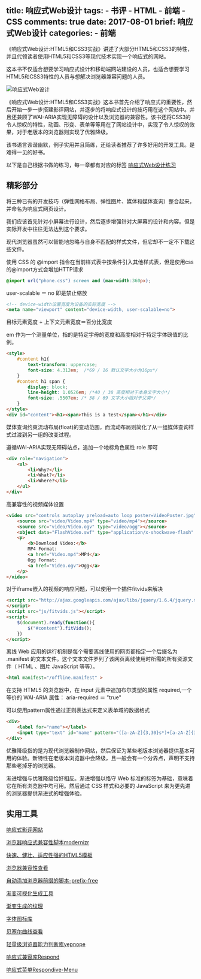 title: 响应式Web设计
tags:
    - 书评
    - HTML
    - 前端
    - CSS
comments: true
date: 2017-08-01
brief: 响应式Web设计
categories:
    - 前端
---
《响应式Web设计:HTML5和CSS3实战》讲述了大部分HTML5和CSS3的特性，并且代领读者使用HTML5和CSS3等现代技术实现一个响应式的网站。

这本书不仅适合想要学习响应式设计和移动端网站建设的人员，也适合想要学习HTML5和CSS3特性的人员与想解决浏览器兼容问题的人员。

<!-- more -->

![响应式Web设计](resources/images/响应式Web设计.jpg)

《响应式Web设计:HTML5和CSS3实战》这本书首先介绍了响应式的重要性，然后开始一步一步搭建影评网站，并逐步的将响应式设计的技巧用在这个网站中。并且还兼顾了WAI-ARIA实现无障碍的设计以及浏览器的兼容性。该书还将CSS3的令人惊叹的特性，动画、形变、表单等等用在了网站设计中，实现了令人惊叹的效果，对于老版本的浏览器则实现了优雅降级。

该书语言诙谐幽默，例子实用并且简练，还给读者推荐了许多好用的开发工具。是难得一见的好书。

以下是自己根据书做的练习，每一章都有对应的标签
[响应式Web设计练习](https://github.com/YeomanYe/responsive-web-demo)

## 精彩部分
将三种已有的开发技巧（弹性网格布局、弹性图片、媒体和媒体查询）整合起来，并命名为响应式网页设计。

我们应该首先针对小屏幕进行设计，然后逐步增强针对大屏幕的设计和内容。但是实际开发中往往无法达到这个要求。

现代浏览器虽然可以智能地忽略与自身不匹配的样式文件，但它却不一定不下载这些文件。

使用 CSS 的 @import 指令在当前样式表中按条件引入其他样式表，但是使用css的@import方式会增加HTTP请求

```css
@import url("phone.css") screen and (max-width:360px);
```

user-scalable ＝ no 即是禁止缩放
```html
<!-- device-width设置宽度为设备的实际宽度 -->
<meta name="viewport" content="device-width, user-scalable=no">
```

目标元素宽度 ÷ 上下文元素宽度＝百分比宽度

em 作为一个测量单位，指的是特定字母的宽度和高度相对于特定字体磅值的比例。
```html
<style>
    #content h1{
        text-transform: uppercase;
        font-size: 4.312em;  /*69 / 16 默认文字大小为16px*/
    }
    #content h1 span {
        display: block;
        line-height: 1.0526em; /*40 / 38 高度相对于本身文字大小*/
        font-size: .5507em; /* 38 / 69 文字大小相对于父类*/ 
    }
</style>
<div id="content"><h1><span>This is a test</span></h1></div>
```

媒体查询约束流动布局(float)的变动范围，而流动布局则简化了从一组媒体查询样式过渡到另一组的改变过程。

遵循WAI-ARIA实现无障碍站点，追加一个地标角色属性 role 即可
```html
<div role="navigation">
    <ul>
        <li>Why?</li>
        <li>What?</li>
        <li>Where?</li>
    </ul>
</div>
```

高兼容性的视频媒体设置
```html
<video src="controls autoplay preload=auto loop poster=VideoPoster.jpg">
    <source src="video/Video.mp4" type="video/mp4"></source>
    <source src="video/Video.ogv" type="video/ogg"></source>
    <object data="FlashVideo.swf" type="application/x-shockwave-flash" width="640" height="480"><param name="movie" value="FlashVideo.swf"><param name="flashvars" value="controlbar=over&amp;image=VideoPoster.jpg&amp;file=video/Video.mp4"><img src="VideoPoster.jpg" alt="_TITLE_" width="640" height="480" title=""></object>
    <p>
        <b>Download Video:</b>
        MP4 Format:
        <a href="Video.mp4">MP4</a>
        Ogg Format:
        <a href="Video.ogv">Ogg</a>
    </p>
</video>
```

对于iframe嵌入的视频的响应问题，可以使用一个插件fitvids来解决
```html
<script src="http://ajax.googleapis.com/ajax/libs/jquery/1.6.4/jquery.min.js">
</script>
<script src="js/fitvids.js"></script>
<script>
    $(document).ready(function(){
        $("#content").fitVids();
    })
</script>
```

离线 Web 应用的运行机制是每个需要离线使用的网页都指定一个后缀名为 .manifest 的文本文件。这个文本文件罗列了该网页离线使用时所需的所有资源文件（ HTML 、图片 JavaScript 等等）。
```html
<html manifest="/offline.manifest" >
```

在支持 HTML5 的浏览器中，在 input 元素中追加布尔类型的属性 required,一个等价的 WAI-ARIA 属性： aria-required ＝ "true"

可以使用pattern属性通过正则表达式来定义表单域的数据格式
```html
<div>
    <label for="name"></label>
    <input type="text" id="name" pattern="([a-zA-Z]{3,30}s*)+[a-zA-Z]{3,30}">
</div>
```

优雅降级指的是为现代浏览器制作网站，然后保证为某些老版本浏览器提供基本可用的体验。新特性在老版本浏览器中会降级，且一般会有一个分界点，声明不支持那些老掉牙的浏览器。

渐进增强与优雅降级恰好相反。渐进增强以恪守 Web 标准的标签为基础，意味着它在所有浏览器中均可用。然后通过 CSS 样式和必要的 JavaScript 来为更先进的浏览器提供渐进式的增强体验。

## 实用工具

[响应式影评网站](http://www.andthewinnerisnt.com/redemption.html)

[浏览器响应式兼容性脚本modernizr](https://modernizr.com/)

[快速、健壮、适应性强的HTML5模板](https://html5boilerplate.com/)

[浏览器兼容性查看](http://caniuse.com/#)

[自动添加浏览器前缀的脚本-prefix-free](http://leaverou.github.io/prefixfree/)

[渐变可视化生成工具](http://www.colorzilla.com/gradient-editor/)

[渐变生成的纹理](http://lea.verou.me/css3patterns/)

[字体图标库](http://fico.lensco.be/)

[贝塞尔曲线查看](http://cubic-bezier.com/#.57,.22,.66,1.26)

[轻量级浏览器能力判断库yepnope](http://yepnopejs.com/)

[响应式兼容库Respond](https://github.com/scottjehl/Respond)

[响应式菜单Respondive-Menu](https://github.com/mattkersley/Responsive-Menu)



